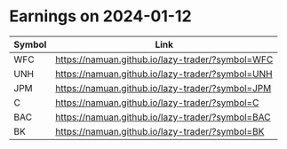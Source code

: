 # Earnings on 2024-01-12

| Symbol | Link |
| ---| --- |
| WFC | https://namuan.github.io/lazy-trader/?symbol=WFC |
| UNH | https://namuan.github.io/lazy-trader/?symbol=UNH |
| JPM | https://namuan.github.io/lazy-trader/?symbol=JPM |
| C | https://namuan.github.io/lazy-trader/?symbol=C |
| BAC | https://namuan.github.io/lazy-trader/?symbol=BAC |
| BK | https://namuan.github.io/lazy-trader/?symbol=BK |
